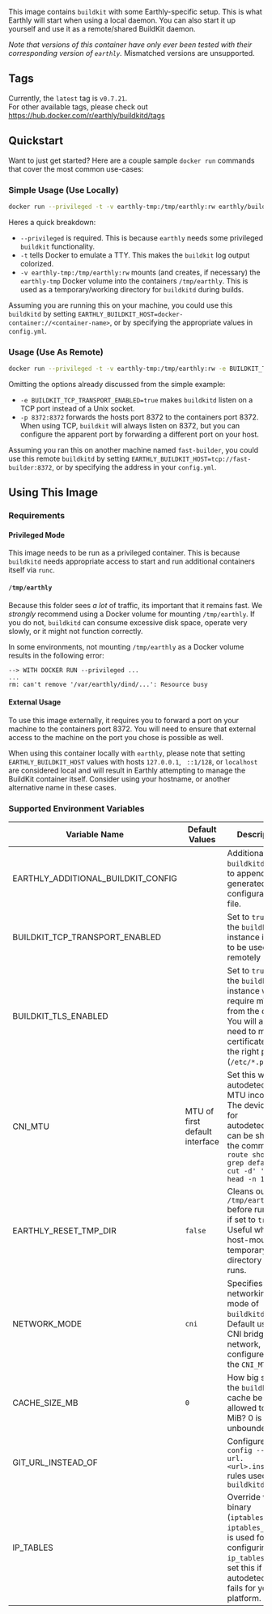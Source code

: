 This image contains `buildkit` with some Earthly-specific setup. This is what Earthly will start when using a local daemon. You can also start it up yourself and use it as a remote/shared BuildKit daemon.

*Note that versions of this container have only ever been tested with their corresponding version of `earthly`.* Mismatched versions are unsupported.

## Tags

Currently, the `latest` tag is `v0.7.21`.  
For other available tags, please check out https://hub.docker.com/r/earthly/buildkitd/tags

## Quickstart

Want to just get started? Here are a couple sample `docker run` commands that cover the most common use-cases:

### Simple Usage (Use Locally)

```bash
docker run --privileged -t -v earthly-tmp:/tmp/earthly:rw earthly/buildkitd:v0.7.19
```

Heres a quick breakdown:

- `--privileged` is required. This is because `earthly` needs some privileged `buildkit` functionality.
- `-t` tells Docker to emulate a TTY. This makes the `buildkit` log output colorized.
- `-v earthly-tmp:/tmp/earthly:rw` mounts (and creates, if necessary) the `earthly-tmp` Docker volume into the containers `/tmp/earthly`. This is used as a temporary/working directory for `buildkitd` during builds.

Assuming you are running this on your machine, you could use this `buildkitd` by setting `EARTHLY_BUILDKIT_HOST=docker-container://<container-name>`, or by specifying the appropriate values in `config.yml`.

### Usage (Use As Remote)

```bash
docker run --privileged -t -v earthly-tmp:/tmp/earthly:rw -e BUILDKIT_TCP_TRANSPORT_ENABLED=true -p 8372:8372 earthly/buildkitd:v0.7.19
```

Omitting the options already discussed from the simple example:

- `-e BUILDKIT_TCP_TRANSPORT_ENABLED=true` makes `buildkitd` listen on a TCP port instead of a Unix socket.
- `-p 8372:8372` forwards the hosts port 8372 to the containers port 8372. When using TCP, `buildkit` will always listen on 8372, but you can configure the apparent port by forwarding a different port on your host.

Assuming you ran this on another machine named `fast-builder`, you could use this remote `buildkitd` by setting `EARTHLY_BUILDKIT_HOST=tcp://fast-builder:8372`, or by specifying the address in your `config.yml`.

## Using This Image

### Requirements

#### Privileged Mode

This image needs to be run as a privileged container. This is because `buildkitd` needs appropriate access to start and run additional containers itself via `runc`.

#### `/tmp/earthly`

Because this folder sees _a lot_ of traffic, its important that it remains fast. We *strongly* recommend using a Docker volume for mounting `/tmp/earthly`. If you do not, `buildkitd` can consume excessive disk space, operate very slowly, or it might not function correctly.

In some environments, not mounting `/tmp/earthly` as a Docker volume results in the following error:

```
--> WITH DOCKER RUN --privileged ...
...
rm: can't remove '/var/earthly/dind/...': Resource busy
```

#### External Usage

To use this image externally, it requires you to forward a port on your machine to the containers port 8372. You will need to ensure that external access to the machine on the port you chose is possible as well.

When using this container locally with `earthly`, please note that setting `EARTHLY_BUILDKIT_HOST` values with hosts `127.0.0.1`, ` ::1/128`, or `localhost` are considered local and will result in Earthly attempting to manage the BuildKit container itself. Consider using your hostname, or another alternative name in these cases.

### Supported Environment Variables

| Variable Name                       | Default Values                 | Description                                                                                                                                                                   |
|-------------------------------------|--------------------------------|-------------------------------------------------------------------------------------------------------------------------------------------------------------------------------|
| EARTHLY_ADDITIONAL_BUILDKIT_CONFIG  |                                | Additional `buildkitd` config to append to the generated configuration file.                                                                                                  |
| BUILDKIT_TCP_TRANSPORT_ENABLED      |                                | Set to `true` when the `buildkitd` instance is going to be used remotely                                                                                                      |
| BUILDKIT_TLS_ENABLED                |                                | Set to `true` when the `buildkitd` instance will require mTLS from the clients. You will also need to mount certificates into the right place (`/etc/*.pem`).                |
| CNI_MTU                             | MTU of first default interface | Set this when we autodetect the MTU incorrectly. The device used for autodetection can be shown by the command  `ip route show \| grep default \| cut -d' ' -f5 \| head -n 1` |
| EARTHLY_RESET_TMP_DIR               | `false`                        | Cleans out `/tmp/earthly` before running, if set to `true`. Useful when you host-mount an temporary directory across runs.                                                            |
| NETWORK_MODE                        | `cni`                          | Specifies the networking mode of `buildkitd`. Default uses a CNI bridge network, configured with the `CNI_MTU`.                                                               |
| CACHE_SIZE_MB                       | `0`                            | How big should the `buildkitd` cache be allowed to get, in MiB? 0 is unbounded.                                                                                               |
| GIT_URL_INSTEAD_OF                  |                                | Configure `git config --global url.<url>.insteadOf` rules used by `buildkitd`                                                                                                 |
| IP_TABLES                           |                                | Override which binary (`iptables_nft` or `iptables_legacy`) is used for configuring `ip_tables`. Only set this if autodetection fails for your platform.                          |
